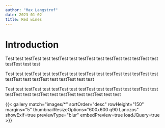 ```yaml
---
author: "Max Langstrof"
date: 2023-01-02
title: Red wines
---
```


# Introduction

Test test testTest test testTest test testTest test testTest test testTest test testTest test test

Test test testTest test testTest test testTest test testTest test testTest test testTest test testTest test testTest test test

Test test testTest test testTest test testTest test testTest test testTest test testTest test testTest test testTest test testTest test test

{{< gallery match="images/*" sortOrder="desc" rowHeight="150" margins="5" thumbnailResizeOptions="600x600 q90 Lanczos" showExif=true previewType="blur" embedPreview=true loadJQuery=true >}}
